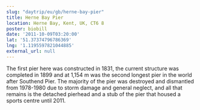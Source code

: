 ```yaml
---
slug: "daytrip/eu/gb/herne-bay-pier"
title: Herne Bay Pier
location: Herne Bay, Kent, UK, CT6 8
poster: biobill
date: '2011-10-09T03:20:00'
lat: '51.37374796786369'
lng: '1.1195597821044885'
external_url: null
---
```


The first pier here was constructed in 1831, the current structure was completed in 1899 and at 1,154 m was the second longest pier in the world after Southend Pier. The majority of the pier was destroyed and dismantled from 1978-1980 due to storm damage and general neglect, and all that remains is the detached pierhead and a stub of the pier that housed a sports centre until 2011.
